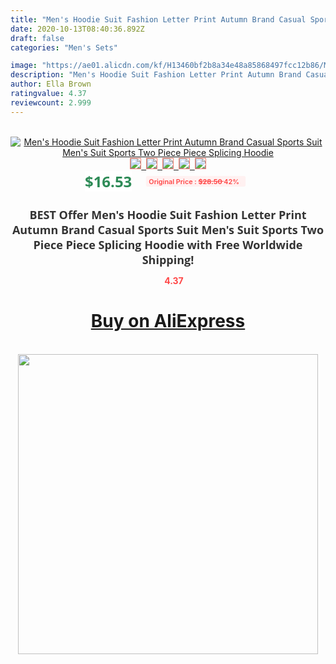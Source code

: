 ```yaml
---
title: "Men's Hoodie Suit Fashion Letter Print Autumn Brand Casual Sports Suit Men's Suit Sports Two Piece Piece Splicing Hoodie"
date: 2020-10-13T08:40:36.892Z
draft: false
categories: "Men's Sets"

image: "https://ae01.alicdn.com/kf/H13460bf2b8a34e48a85868497fcc12b86/Men-s-Hoodie-Suit-Fashion-Letter-Print-Autumn-Brand-Casual-Sports-Suit-Men-s-Suit-Sports.jpg"
description: "Men's Hoodie Suit Fashion Letter Print Autumn Brand Casual Sports Suit Men's Suit Sports Two Piece Piece Splicing Hoodie"
author: Ella Brown
ratingvalue: 4.37
reviewcount: 2.999
---
```

<br>
<div style="text-align: center;">
<a href="https://s.click.aliexpress.com/e/_AcBOiv" target="_blank" rel="nofollow noopener noreferrer"><img alt="Men's Hoodie Suit Fashion Letter Print Autumn Brand Casual Sports Suit Men's Suit Sports Two Piece Piece Splicing Hoodie" class="magnifier-image" src="https://ae01.alicdn.com/kf/H13460bf2b8a34e48a85868497fcc12b86/Men-s-Hoodie-Suit-Fashion-Letter-Print-Autumn-Brand-Casual-Sports-Suit-Men-s-Suit-Sports.jpg_640x640.jpg">
<br>
<img style="border:1px solid salmon" src="https://ae01.alicdn.com/kf/H13460bf2b8a34e48a85868497fcc12b86/Men-s-Hoodie-Suit-Fashion-Letter-Print-Autumn-Brand-Casual-Sports-Suit-Men-s-Suit-Sports.jpg_120x120.jpg">&nbsp;&nbsp;<img style="border:1px solid salmon" src="https://ae01.alicdn.com/kf/H682dfaa6106146998c2d791fbd6c16f8C/Men-s-Hoodie-Suit-Fashion-Letter-Print-Autumn-Brand-Casual-Sports-Suit-Men-s-Suit-Sports.jpg_120x120.jpg">&nbsp;&nbsp;<img style="border:1px solid salmon" src="https://ae01.alicdn.com/kf/H072c58dab64c4f5e905a636d8ee3195f8/Men-s-Hoodie-Suit-Fashion-Letter-Print-Autumn-Brand-Casual-Sports-Suit-Men-s-Suit-Sports.jpg_120x120.jpg">&nbsp;&nbsp;<img style="border:1px solid salmon" src="https://ae01.alicdn.com/kf/Haa1944bd9bcd4eaf9f9ff3433be1c625d/Men-s-Hoodie-Suit-Fashion-Letter-Print-Autumn-Brand-Casual-Sports-Suit-Men-s-Suit-Sports.jpg_120x120.jpg">&nbsp;&nbsp;<img style="border:1px solid salmon" src="https://ae01.alicdn.com/kf/Hca5a8cea7b914e02b0c44fe7b29ec01bT/Men-s-Hoodie-Suit-Fashion-Letter-Print-Autumn-Brand-Casual-Sports-Suit-Men-s-Suit-Sports.jpg_120x120.jpg"></a></div><br0>
<div style="text-align: center;"><span style="background-color: white; border: 0px; box-sizing: border-box; color: seagreen; display: inline-block; font-family: &quot;open sans&quot; , &quot;arial&quot; , &quot;helvetica&quot; , sans-serif , &quot;heiti&quot;; font-size: 24px; font-stretch: inherit; font-weight: 700; line-height: inherit; margin: 0px 10px 0px 0px; padding: 0px; vertical-align: middle;">$16.53 </span>
<span style="background: rgb(255 , 241 , 241); border-radius: 3px; border: 0px; box-sizing: border-box; color: #ff4747; display: inline-block; font-family: inherit; font-size: 12px; font-stretch: inherit; font-style: inherit; font-variant: inherit; font-weight: 600; line-height: inherit; margin: 0px; padding: 2px 5px; transform: scale(0.9); vertical-align: middle;">Original Price : <b style="text-decoration: line-through;">$28.50 </b> 42%&nbsp;&nbsp;</span></div>
<h1 style="color: #333333; display: inline-block; font-family: &quot;open sans&quot; , &quot;arial&quot; , &quot;helvetica&quot; , sans-serif , &quot;heiti&quot;; font-size: 18px; font-stretch: inherit; font-weight: 700; text-align: center;">BEST Offer Men's Hoodie Suit Fashion Letter Print Autumn Brand Casual Sports Suit Men's Suit Sports Two Piece Piece Splicing Hoodie with Free Worldwide Shipping!</h1>
<div style="color: #ff4747; text-align: center;">
<img src="https://4.bp.blogspot.com/-M0ZcTcb-5uY/XleCXlxnR4I/AAAAAAAAAEc/OrjgMkXV1oMQFaCRZj5HQwOCBcu3w1FegCPcBGAYYCw/s1600/star.png" style="height: 15px;">&nbsp;<b>4.37</b></div>
<div class="button_cont" align="center"><a class="buynow_a" href="https://s.click.aliexpress.com/e/_AcBOiv" target="_blank" rel="nofollow noopener noreferrer"><H1>Buy on AliExpress</H1></a></div><br>
<div class="separator" style="clear: both; text-align: center;">
<img src="https://lh3.googleusercontent.com/-pTy5HemUv9M/XlePHvY0dAI/AAAAAAAAAE4/0nX5iRUoIWY8eMW9Dpxeirr157OZliDIgCLcBGAsYHQ/s1600/badge.gif" width="480">
</div>
